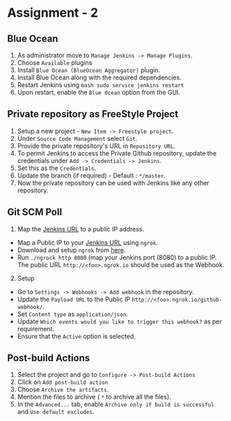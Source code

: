 # Assignment - 2

## Blue Ocean

1. As administrator move to `Manage Jenkins -> Manage Plugins`.
2. Choose `Available` plugins 
3. Install `Blue Ocean (BlueOcean Aggregator)` plugin.
4. Install Blue Ocean along with the required dependencies.
5. Restart Jenkins using ```bash sudo service jenkins restart```
6. Upon restart, enable the `Blue Ocean` option from the GUI.

## Private repository as FreeStyle Project

1. Setup a new project - `New Item -> Freestyle project`.
2. Under `Source Code Management` select `Git`.
3. Provide the private repository's URL in `Repository URL`.
4. To permit Jenkins to access the Private Github repository, update the credentials under `Add -> Credentials -> Jenkins`.
5. Set this as the `Credentials`.
6. Update the branch (if required) - Default : `*/master`.
7. Now the private repository can be used with Jenkins like any other repository.

## Git SCM Poll

1. Map the [Jenkins URL](http://localhost:8080/) to a public IP address.
  
  - Map a Public IP to your [Jenkins URL](http://localhost:8080/) using `ngrok`.
  - Download and setup `ngrok` from [here](https://ngrok.com/download).
  - Run `./ngrock http 8080` (map your Jenkins port (8080) to a public IP. The public URL `http://<foo>.ngrok.io` should be used as the Webhook.

2. Setup
  
  - Go to `Settings -> Webhooks -> Add webhook` in the repository.
  - Update the `Payload URL` to the Public IP `http://<foo>.ngrok.io/github-webhook/`.
  - Set `Content type` as `application/json`.
  - Update `Which events would you like to trigger this webhook?` as per requirement.
  - Ensure that the `Active` option is selected.

## Post-build Actions

1. Select the project and go to `Configure -> Post-build Actions`
2. Click on `Add post-build action`
3. Choose `Archive the artifacts`.
4. Mention the files to archive ( `*` to archive all the files).
5. In the `Advanced...` tab, enable `Archive only if build is successful` and `Use default excludes`.

